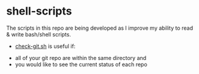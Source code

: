 # shell-scripts

The scripts in this repo are being developed as I improve my ability to read & write bash/shell scripts.

* [check-git.sh](https://github.com/kyleGrealis/shell-scripts/blob/main/check-git.sh) is useful if:
 - all of your git repo are within the same directory and 
 - you would like to see the current status of each repo
